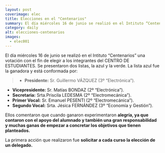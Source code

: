```yaml
---
layout: post
coverimage: elec
title: Elecciones en el "Centenarios"
summary: El día miércoles 16 de junio se realizó en el Intituto “Centenarios” una votación con el fin de elegir a los integrantes del CENTRO DE ESTUDIANTES.
category: daily
alt: elecciones-centenarios
images:
  - elec001
---
```


El día miércoles 16 de junio se realizó en el Intituto “Centenarios” una votación con el fin de elegir a los integrantes del CENTRO DE ESTUDIANTES. Se presentaron dos listas, la azul y la verde. La lista azul fue la ganadora y está conformada por:

>* **Presidente:** Sr. Guillermo VÁZQUEZ  (3º “Electrónica”).
* **Vicepresidente:** Sr. Matías BONDAZ (2º “Electrónica”).
* **Secretaria:** Srta.Priscila LEDESMA (2º “Electromecánica”).
* **Primer Vocal:** Sr. Emanuel PESENTI (2º “Electromecánica”).
* **Segundo Vocal:** Srta. Jésica FERNÁNDEZ (3º “Economía y Gestión”).

Ellos comentaron que cuando ganaron experimentaron **alegría, ya que contaron con el apoyo del alumnado y también una gran responsabilidad y muchas ganas de empezar a concretar los objetivos que tienen planteados.**

La primera acción que realizaron fue **solicitar a cada curso la elección de un delegado.**
